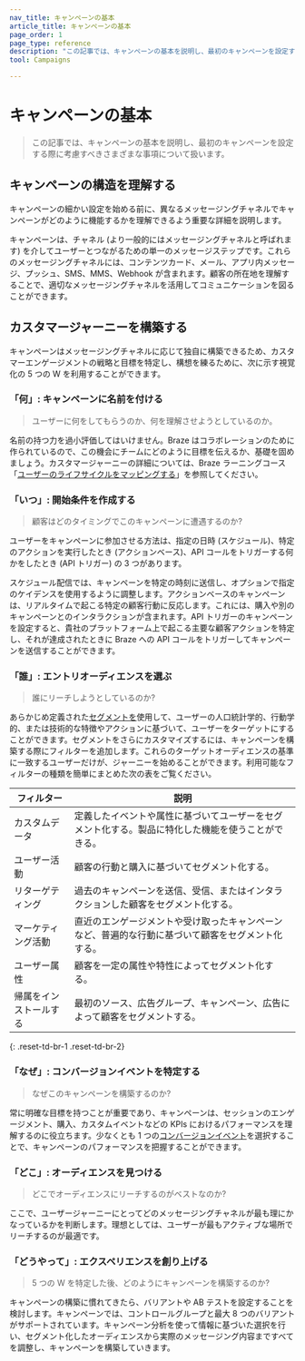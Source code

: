 ```yaml
---
nav_title: キャンペーンの基本
article_title: キャンペーンの基本
page_order: 1
page_type: reference
description: "この記事では、キャンペーンの基本を説明し、最初のキャンペーンを設定する際に考慮すべきさまざまな事項について扱います。"
tool: Campaigns

---
```


# キャンペーンの基本

> この記事では、キャンペーンの基本を説明し、最初のキャンペーンを設定する際に考慮すべきさまざまな事項について扱います。

## キャンペーンの構造を理解する

キャンペーンの細かい設定を始める前に、異なるメッセージングチャネルでキャンペーンがどのように機能するかを理解できるよう重要な詳細を説明します。

キャンペーンは、チャネル (より一般的にはメッセージングチャネルと呼ばれます) を介してユーザーとつながるための単一のメッセージステップです。これらのメッセージングチャネルには、コンテンツカード、メール、アプリ内メッセージ、プッシュ、SMS、MMS、Webhook が含まれます。顧客の所在地を理解することで、適切なメッセージングチャネルを活用してコミュニケーションを図ることができます。

## カスタマージャーニーを構築する

キャンペーンはメッセージングチャネルに応じて独自に構築できるため、カスタマーエンゲージメントの戦略と目標を特定し、構想を練るために、次に示す視覚化の 5 つの W を利用することができます。

### 「何」: キャンペーンに名前を付ける

> ユーザーに何をしてもらうのか、何を理解させようとしているのか。

名前の持つ力を過小評価してはいけません。Braze はコラボレーションのために作られているので、この機会にチームにどのように目標を伝えるか、基礎を固めましょう。カスタマージャーニーの詳細については、Braze ラーニングコース「[ユーザーのライフサイクルをマッピングする](https://learning.braze.com/mapping-customer-lifecycles)」を参照してください。

### 「いつ」: 開始条件を作成する

> 顧客はどのタイミングでこのキャンペーンに遭遇するのか? 

ユーザーをキャンペーンに参加させる方法は、指定の日時 (スケジュール)、特定のアクションを実行したとき (アクションベース)、API コールをトリガーする何かをしたとき (API トリガー) の 3 つがあります。 

スケジュール配信では、キャンペーンを特定の時刻に送信し、オプションで指定のケイデンスを使用するように調整します。アクションベースのキャンペーンは、リアルタイムで起こる特定の顧客行動に反応します。これには、購入や別のキャンペーンとのインタラクションが含まれます。API トリガーのキャンペーンを設定すると、貴社のプラットフォーム上で起こる主要な顧客アクションを特定し、それが達成されたときに Braze への API コールをトリガーしてキャンペーンを送信することができます。

### 「誰」: エントリオーディエンスを選ぶ

> 誰にリーチしようとしているのか? 

あらかじめ定義された[セグメントを]({{site.baseurl}}/user_guide/engagement_tools/segments)使用して、ユーザーの人口統計学的、行動学的、または技術的な特徴やアクションに基づいて、ユーザーをターゲットにすることができます。セグメントをさらにカスタマイズするには、キャンペーンを構築する際にフィルターを追加します。これらのターゲットオーディエンスの基準に一致するユーザーだけが、ジャーニーを始めることができます。利用可能なフィルターの種類を簡単にまとめた次の表をご覧ください。

| フィルター | 説明 |
|---|---|
| カスタムデータ | 定義したイベントや属性に基づいてユーザーをセグメント化する。製品に特化した機能を使うことができる。 |
| ユーザー活動 | 顧客の行動と購入に基づいてセグメント化する。 |
| リターゲティング | 過去のキャンペーンを送信、受信、またはインタラクションした顧客をセグメント化する。 |
| マーケティング活動 | 直近のエンゲージメントや受け取ったキャンペーンなど、普遍的な行動に基づいて顧客をセグメント化する。 |
| ユーザー属性 | 顧客を一定の属性や特性によってセグメント化する。 |
| 帰属をインストールする | 最初のソース、広告グループ、キャンペーン、広告によって顧客をセグメントする。 |
{: .reset-td-br-1 .reset-td-br-2}

### 「なぜ」: コンバージョンイベントを特定する

> なぜこのキャンペーンを構築するのか? 

常に明確な目標を持つことが重要であり、キャンペーンは、セッションのエンゲージメント、購入、カスタムイベントなどの KPIs におけるパフォーマンスを理解するのに役立ちます。少なくとも 1 つの[コンバージョンイベント]({{site.baseurl}}/user_guide/engagement_tools/campaigns/building_campaigns/conversion_events/)を選択することで、キャンペーンのパフォーマンスを把握することができます。

### 「どこ」: オーディエンスを見つける

> どこでオーディエンスにリーチするのがベストなのか?

ここで、ユーザージャーニーにとってどのメッセージングチャネルが最も理にかなっているかを判断します。理想としては、ユーザーが最もアクティブな場所でリーチするのが最適です。

### 「どうやって」: エクスペリエンスを創り上げる

> 5 つの W を特定した後、どのようにキャンペーンを構築するのか?

キャンペーンの構築に慣れてきたら、バリアントや AB テストを設定することを検討します。キャンペーンでは、コントロールグループと最大 8 つのバリアントがサポートされています。キャンペーン分析を使って情報に基づいた選択を行い、セグメント化したオーディエンスから実際のメッセージング内容まですべてを調整し、キャンペーンを構築していきます。

